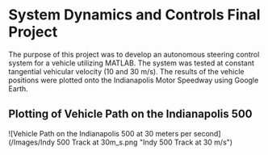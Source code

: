 # System Dynamics and Controls Final Project
The purpose of this project was to develop an autonomous steering control system for a vehicle utilizing MATLAB. The system was tested at constant tangential 
vehicular velocity (10 and 30 m/s). The results of the vehicle positions were plotted onto the Indianapolis Motor Speedway using Google Earth.

## Plotting of Vehicle Path on the Indianapolis 500
![Vehicle Path on the Indianapolis 500 at 30 meters per second](/Images/Indy 500 Track at 30m_s.png "Indy 500 Track at 30 m/s")
